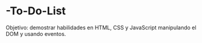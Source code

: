 # -To-Do-List
Objetivo: demostrar habilidades en HTML, CSS y JavaScript manipulando el DOM y usando eventos.
